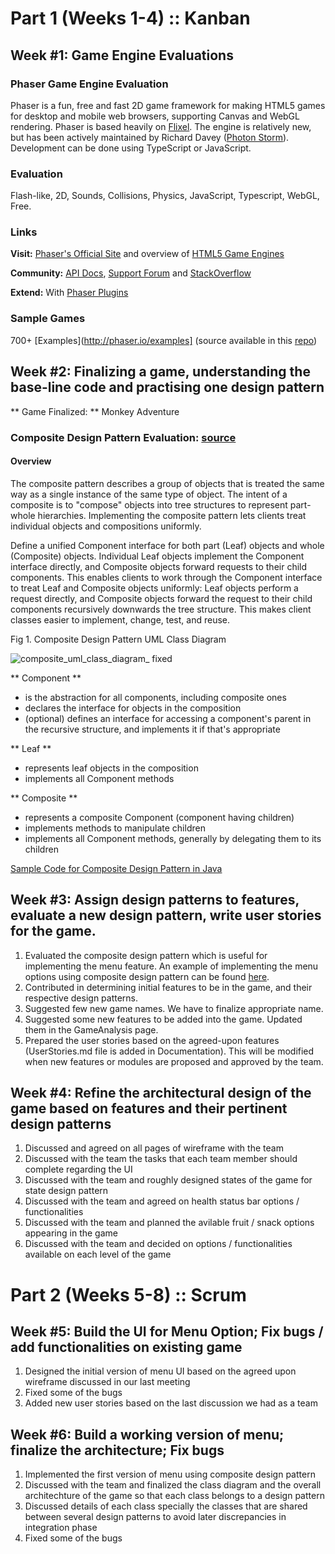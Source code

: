 # Part 1 (Weeks 1-4) :: Kanban

## Week #1: Game Engine Evaluations

### Phaser Game Engine Evaluation

Phaser is a fun, free and fast 2D game framework for making HTML5 games for desktop and mobile web browsers, supporting Canvas and WebGL rendering. Phaser is based heavily on [Flixel](http://www.flixel.org/). The engine is relatively new, but has been actively maintained by Richard Davey ([Photon Storm](http://www.photonstorm.com/)). Development can be done using TypeScript or JavaScript. 

###  Evaluation 

Flash-like, 2D, Sounds, Collisions, Physics, JavaScript, Typescript, WebGL, Free.

### Links

**Visit:** [Phaser's Official Site](http://phaser.io/) and overview of [HTML5 Game Engines](https://html5gameengine.com/)

**Community:** [API Docs](http://phaser.io/docs), [Support Forum](http://www.html5gamedevs.com/forum/14-phaser/) and [StackOverflow](http://stackoverflow.com/questions/tagged/phaser-framework)

**Extend:** With [Phaser Plugins](http://phaser.io/shop/plugins)

### Sample Games

700+ [Examples](http://phaser.io/examples] (source available in this [repo](https://github.com/photonstorm/phaser-examples))


## Week #2: Finalizing a game, understanding the base-line code and practising one design pattern

** Game Finalized: ** Monkey Adventure

### Composite Design Pattern Evaluation: [source](https://en.wikipedia.org/wiki/Composite_pattern)

#### Overview 

The composite pattern describes a group of objects that is treated the same way as a single instance of the same type of object. The intent of a composite is to "compose" objects into tree structures to represent part-whole hierarchies. Implementing the composite pattern lets clients treat individual objects and compositions uniformly.

Define a unified Component interface for both part (Leaf) objects and whole (Composite) objects.
Individual Leaf objects implement the Component interface directly, and Composite objects forward requests to their child components.
This enables clients to work through the Component interface to treat Leaf and Composite objects uniformly: Leaf objects perform a request directly, and Composite objects forward the request to their child components recursively downwards the tree structure. This makes client classes easier to implement, change, test, and reuse.

Fig 1. Composite Design Pattern UML Class Diagram

![composite_uml_class_diagram_ fixed](https://user-images.githubusercontent.com/16696260/31052570-0a88a780-a63d-11e7-90ef-818dc481fac2.png)

** Component **
- is the abstraction for all components, including composite ones
- declares the interface for objects in the composition
- (optional) defines an interface for accessing a component's parent in the recursive structure, and implements it if that's appropriate

** Leaf **
- represents leaf objects in the composition
- implements all Component methods

** Composite **
- represents a composite Component (component having children)
- implements methods to manipulate children
- implements all Component methods, generally by delegating them to its children

[Sample Code for Composite Design Pattern in Java](https://github.com/Masea/DesignPatterns_Composite)

## Week #3: Assign design patterns to features, evaluate a new design pattern, write user stories for the game.

1. Evaluated the composite design pattern which is useful for implementing the menu feature. 
An example of implementing the menu options using composite design pattern can be found [here](https://github.com/Masea/Head-First-Design-Patterns/tree/master/src/headfirst/designpatterns/composite).
2. Contributed in determining initial features to be in the game, and their respective design patterns.
3. Suggested few new game names. We have to finalize appropriate name.
4. Suggested some new features to be added into the game. Updated them in the GameAnalysis page.
5. Prepared the user stories based on the agreed-upon features (UserStories.md file is added in Documentation). This will be modified when new features or modules are proposed and approved by the team.

## Week #4: Refine the architectural design of the game based on features and their pertinent design patterns

1. Discussed and agreed on all pages of wireframe with the team
2. Discussed with the team the tasks that each team member should complete regarding the UI
3. Discussed with the team and roughly designed states of the game for state design pattern
4. Discussed with the team and agreed on health status bar options / functionalities
5. Discussed with the team and planned the avilable fruit / snack options appearing in the game
6. Discussed with the team and decided on options / functionalities available on each level of the game

# Part 2 (Weeks 5-8) :: Scrum

## Week #5: Build the UI for Menu Option; Fix bugs / add functionalities on existing game

1. Designed the initial version of menu UI based on the agreed upon wireframe discussed in our last meeting
2. Fixed some of the bugs
3. Added new user stories based on the last discussion we had as a team

## Week #6: Build a working version of menu; finalize the architecture; Fix bugs

1. Implemented the first version of menu using composite design pattern
2. Discussed with the team and finalized the class diagram and the overall architechture of the game so that each class belongs to a design pattern
3. Discussed details of each class specially the classes that are shared between several design patterns to avoid later discrepancies in integration phase
4. Fixed some of the bugs

